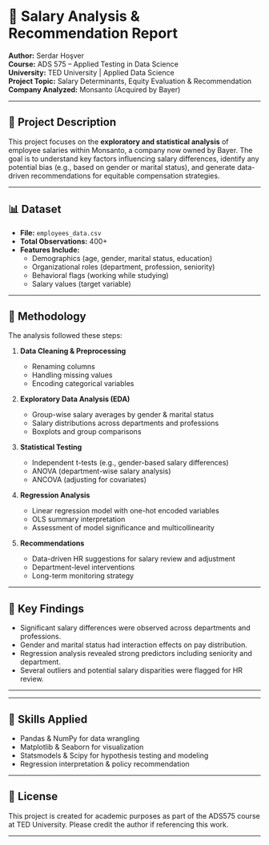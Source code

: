 # 💼 Salary Analysis & Recommendation Report

**Author:** Serdar Hoşver  
**Course:** ADS 575 – Applied Testing in Data Science  
**University:** TED University | Applied Data Science  
**Project Topic:** Salary Determinants, Equity Evaluation & Recommendation  
**Company Analyzed:** Monsanto (Acquired by Bayer)

---

## 📌 Project Description

This project focuses on the **exploratory and statistical analysis** of employee salaries within Monsanto, a company now owned by Bayer. The goal is to understand key factors influencing salary differences, identify any potential bias (e.g., based on gender or marital status), and generate data-driven recommendations for equitable compensation strategies.

---

## 📊 Dataset

- **File:** `employees_data.csv`
- **Total Observations:** 400+
- **Features Include:**
  - Demographics (age, gender, marital status, education)
  - Organizational roles (department, profession, seniority)
  - Behavioral flags (working while studying)
  - Salary values (target variable)

---

## 🧪 Methodology

The analysis followed these steps:

1. **Data Cleaning & Preprocessing**
   - Renaming columns
   - Handling missing values
   - Encoding categorical variables

2. **Exploratory Data Analysis (EDA)**
   - Group-wise salary averages by gender & marital status
   - Salary distributions across departments and professions
   - Boxplots and group comparisons

3. **Statistical Testing**
   - Independent t-tests (e.g., gender-based salary differences)
   - ANOVA (department-wise salary analysis)
   - ANCOVA (adjusting for covariates)

4. **Regression Analysis**
   - Linear regression model with one-hot encoded variables
   - OLS summary interpretation
   - Assessment of model significance and multicollinearity

5. **Recommendations**
   - Data-driven HR suggestions for salary review and adjustment
   - Department-level interventions
   - Long-term monitoring strategy

---

## 📌 Key Findings

- Significant salary differences were observed across departments and professions.
- Gender and marital status had interaction effects on pay distribution.
- Regression analysis revealed strong predictors including seniority and department.
- Several outliers and potential salary disparities were flagged for HR review.

---


---

## 🧠 Skills Applied

- Pandas & NumPy for data wrangling
- Matplotlib & Seaborn for visualization
- Statsmodels & Scipy for hypothesis testing and modeling
- Regression interpretation & policy recommendation

---

## 📝 License

This project is created for academic purposes as part of the ADS575 course at TED University. Please credit the author if referencing this work.

---




